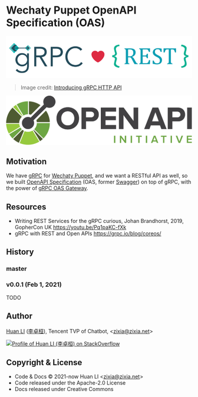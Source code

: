 # Wechaty Puppet OpenAPI Specification (OAS)

![OpenAPI Specification with gRPC](docs/images/grpc-rest-logo.png)

> Image credit: [Introducing gRPC HTTP API](http://james.newtonking.com/archive/2020/03/31/introducing-grpc-http-api)

![OpenAPI Specification](docs/images/openapi.png)

## Motivation

We have [gRPC](https://github.com/wechaty/grpc) for [Wechaty Puppet](https://github.com/wechaty/wechaty-puppet), and we want a RESTful API as well, so we built [OpenAPI Specification](https://www.openapis.org/) (OAS, former [Swagger](https://swagger.io/)) on top of gRPC, with the power of [gRPC OAS Gateway](https://github.com/grpc-ecosystem/grpc-gateway).

## Resources

- Writing REST Services for the gRPC curious, Johan Brandhorst, 2019, GopherCon UK <https://youtu.be/Pq1paKC-fXk>
- gRPC with REST and Open APIs <https://grpc.io/blog/coreos/>

## History

### master

### v0.0.1 (Feb 1, 2021)

TODO

## Author

[Huan LI](https://github.com/huan) ([李卓桓](http://linkedin.com/in/zixia)),
Tencent TVP of Chatbot, \<zixia@zixia.net\>

[![Profile of Huan LI (李卓桓) on StackOverflow](https://stackexchange.com/users/flair/265499.png)](https://stackexchange.com/users/265499)

## Copyright & License

- Code & Docs © 2021-now Huan LI \<zixia@zixia.net\>
- Code released under the Apache-2.0 License
- Docs released under Creative Commons
